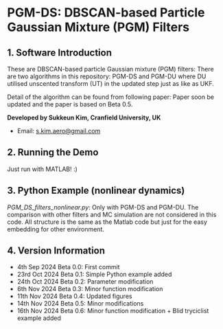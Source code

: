 # PGM-DS: DBSCAN-based Particle Gaussian Mixture (PGM) Filters

## 1. Software Introduction

These are DBSCAN-based particle Gaussian mixture (PGM) filters:
There are two algorithms in this repository: PGM-DS and PGM-DU where DU utilised unscented transform (UT) in the updated step just as like as UKF.

Detail of the algorithm can be found from following paper:
Paper soon be updated and the paper is based on Beta 0.5.


**Developed by Sukkeun Kim, Cranfield University, UK**
* Email: <s.kim.aero@gmail.com>


## 2. Running the Demo

Just run with MATLAB! :)

## 3. Python Example (nonlinear dynamics)

*PGM_DS_filters_nonlinear.py*: Only with PGM-DS and PGM-DU. The comparison with other filters and MC simulation are not considered in this code. All structure is the same as the Matlab code but just for the easy embedding for other environment.

## 4. Version Information

* 4th Sep 2024 Beta 0.0: First commit
* 23rd Oct 2024 Beta 0.1: Simple Python example added
* 24th Oct 2024 Beta 0.2: Parameter modification
* 6th Nov 2024 Beta 0.3: Minor function modification
* 11th Nov 2024 Beta 0.4: Updated figures
* 14th Nov 2024 Beta 0.5: Minor modifications
* 16th Nov 2024 Beta 0.6: Minor function modification + Blid tryciclist example added
